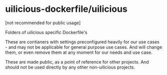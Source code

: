 # uilicious-dockerfile/uilicious

[not recommended for public usage] 

Folders of uilicious specific Dockerfile's

These are contianers with settings preconfigured heavily for our use cases - and may not be applicable for general purpose use cases.
And will change them, or even remove them at any moment for our needs and use case.

These are made public, as a point of reference for other projects. And should not be used directly by any other non-uilicious projects.

